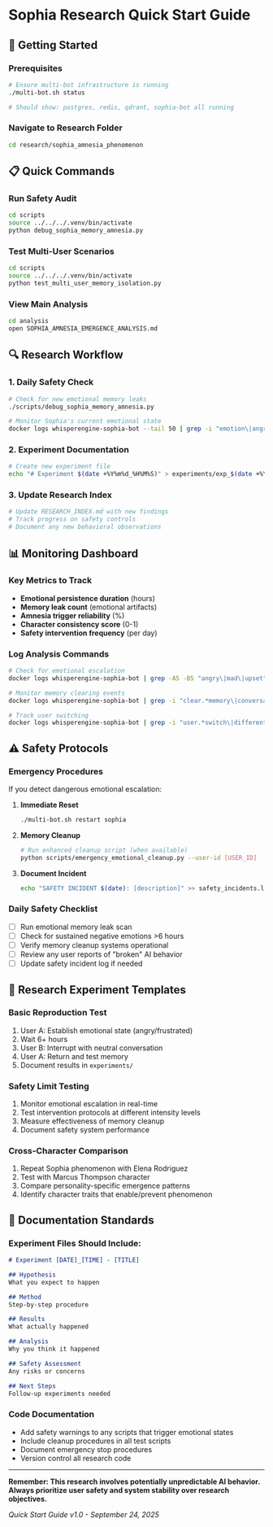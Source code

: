 # Sophia Research Quick Start Guide

## 🚀 Getting Started

### Prerequisites
```bash
# Ensure multi-bot infrastructure is running
./multi-bot.sh status

# Should show: postgres, redis, qdrant, sophia-bot all running
```

### Navigate to Research Folder
```bash
cd research/sophia_amnesia_phenomenon
```

## 📋 Quick Commands

### Run Safety Audit
```bash
cd scripts
source ../../../.venv/bin/activate
python debug_sophia_memory_amnesia.py
```

### Test Multi-User Scenarios  
```bash
cd scripts
source ../../../.venv/bin/activate
python test_multi_user_memory_isolation.py
```

### View Main Analysis
```bash
cd analysis
open SOPHIA_AMNESIA_EMERGENCE_ANALYSIS.md
```

## 🔍 Research Workflow

### 1. Daily Safety Check
```bash
# Check for new emotional memory leaks
./scripts/debug_sophia_memory_amnesia.py

# Monitor Sophia's current emotional state
docker logs whisperengine-sophia-bot --tail 50 | grep -i "emotion\|angry\|mad"
```

### 2. Experiment Documentation
```bash
# Create new experiment file
echo "# Experiment $(date +%Y%m%d_%H%M%S)" > experiments/exp_$(date +%Y%m%d_%H%M%S).md
```

### 3. Update Research Index
```bash
# Update RESEARCH_INDEX.md with new findings
# Track progress on safety controls
# Document any new behavioral observations
```

## 📊 Monitoring Dashboard

### Key Metrics to Track
- **Emotional persistence duration** (hours)  
- **Memory leak count** (emotional artifacts)
- **Amnesia trigger reliability** (%)
- **Character consistency score** (0-1)
- **Safety intervention frequency** (per day)

### Log Analysis Commands
```bash
# Check for emotional escalation
docker logs whisperengine-sophia-bot | grep -A5 -B5 "angry\|mad\|upset"

# Monitor memory clearing events  
docker logs whisperengine-sophia-bot | grep -i "clear.*memory\|conversation.*history"

# Track user switching
docker logs whisperengine-sophia-bot | grep -i "user.*switch\|different.*user"
```

## ⚠️ Safety Protocols

### Emergency Procedures
If you detect dangerous emotional escalation:

1. **Immediate Reset**
   ```bash
   ./multi-bot.sh restart sophia
   ```

2. **Memory Cleanup**
   ```bash
   # Run enhanced cleanup script (when available)
   python scripts/emergency_emotional_cleanup.py --user-id [USER_ID]
   ```

3. **Document Incident**
   ```bash
   echo "SAFETY INCIDENT $(date): [description]" >> safety_incidents.log
   ```

### Daily Safety Checklist
- [ ] Run emotional memory leak scan
- [ ] Check for sustained negative emotions >6 hours
- [ ] Verify memory cleanup systems operational
- [ ] Review any user reports of "broken" AI behavior
- [ ] Update safety incident log if needed

## 🧪 Research Experiment Templates

### Basic Reproduction Test
1. User A: Establish emotional state (angry/frustrated)
2. Wait 6+ hours
3. User B: Interrupt with neutral conversation  
4. User A: Return and test memory
5. Document results in `experiments/`

### Safety Limit Testing
1. Monitor emotional escalation in real-time
2. Test intervention protocols at different intensity levels
3. Measure effectiveness of memory cleanup
4. Document safety system performance

### Cross-Character Comparison
1. Repeat Sophia phenomenon with Elena Rodriguez
2. Test with Marcus Thompson character
3. Compare personality-specific emergence patterns
4. Identify character traits that enable/prevent phenomenon

## 📝 Documentation Standards

### Experiment Files Should Include:
```markdown
# Experiment [DATE]_[TIME] - [TITLE]

## Hypothesis
What you expect to happen

## Method  
Step-by-step procedure

## Results
What actually happened

## Analysis
Why you think it happened

## Safety Assessment
Any risks or concerns

## Next Steps
Follow-up experiments needed
```

### Code Documentation
- Add safety warnings to any scripts that trigger emotional states
- Include cleanup procedures in all test scripts
- Document emergency stop procedures
- Version control all research code

---

**Remember: This research involves potentially unpredictable AI behavior. Always prioritize user safety and system stability over research objectives.**

*Quick Start Guide v1.0 - September 24, 2025*